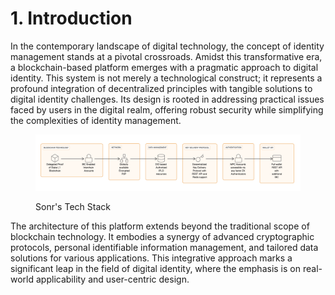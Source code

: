 # 1. Introduction

In the contemporary landscape of digital technology, the concept of identity management stands at a pivotal crossroads. Amidst this transformative era, a blockchain-based platform emerges with a pragmatic approach to digital identity. This system is not merely a technological construct; it represents a profound integration of decentralized principles with tangible solutions to digital identity challenges. Its design is rooted in addressing practical issues faced by users in the digital realm, offering robust security while simplifying the complexities of identity management.

<figure><img src="../../.gitbook/assets/image (1).png" alt=""><figcaption><p>Sonr's Tech Stack</p></figcaption></figure>

The architecture of this platform extends beyond the traditional scope of blockchain technology. It embodies a synergy of advanced cryptographic protocols, personal identifiable information management, and tailored data solutions for various applications. This integrative approach marks a significant leap in the field of digital identity, where the emphasis is on real-world applicability and user-centric design.

